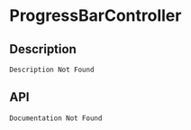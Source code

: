 # ProgressBarController

## Description

    Description Not Found

## API

    Documentation Not Found
